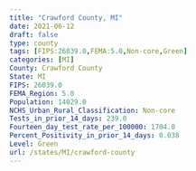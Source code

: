 ```yaml
---
title: "Crawford County, MI"
date: 2021-06-12
draft: false
type: county
tags: [FIPS:26039.0,FEMA:5.0,Non-core,Green]
categories: [MI]
County: Crawford County
State: MI
FIPS: 26039.0
FEMA_Region: 5.0
Population: 14029.0
NCHS_Urban_Rural_Classification: Non-core
Tests_in_prior_14_days: 239.0
Fourteen_day_test_rate_per_100000: 1704.0
Percent_Positivity_in_prior_14_days: 0.038
Level: Green
url: /states/MI/crawford-county
---
```



